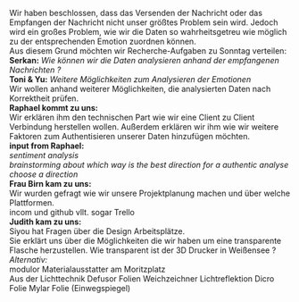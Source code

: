 Wir haben beschlossen, dass das Versenden der Nachricht oder das Empfangen der Nachricht nicht unser größtes Problem sein wird. Jedoch wird ein großes Problem, wie wir die Daten so wahrheitsgetreu wie möglich zu der entsprechenden Emotion zuordnen können.  
Aus diesem Grund möchten wir Recherche-Aufgaben zu Sonntag verteilen:  
**Serkan:** *Wie können wir die Daten analysieren anhand der empfangenen Nachrichten ?*  
**Toni & Yu:** *Weitere Möglichkeiten zum Analysieren der Emotionen*  
Wir wollen anhand weiterer Möglichkeiten, die analysierten Daten nach Korrektheit prüfen.  
**Raphael kommt zu uns:**  
Wir erklären ihm den technischen Part wie wir eine Client zu Client Verbindung herstellen wollen. Außerdem erklären wir ihm wie wir weitere Faktoren zum Authentisieren unserer Daten hinzufügen möchten.  
**input from Raphael:**  
*sentiment analysis*  
*brainstorming about which way is the best direction for a authentic analyse*  
*choose a direction*  
**Frau Birn kam zu uns:**  
Wir wurden gefragt wie wir unsere Projektplanung machen und über welche Plattformen.  
incom und github vllt. sogar Trello  
**Judith kam zu uns:**  
Siyou hat Fragen über die Design Arbeitsplätze.  
Sie erklärt uns über die Möglichkeiten die wir haben um eine transparente Flasche herzustellen. Wie transparent ist der 3D Drucker in Weißensee ?  
*Alternativ:*  
modulor Materialausstatter am Moritzplatz  
Aus der Lichttechnik Defusor Folien Weichzeichner Lichtreflektion Dicro Folie Mylar Folie (Einwegspiegel)  
